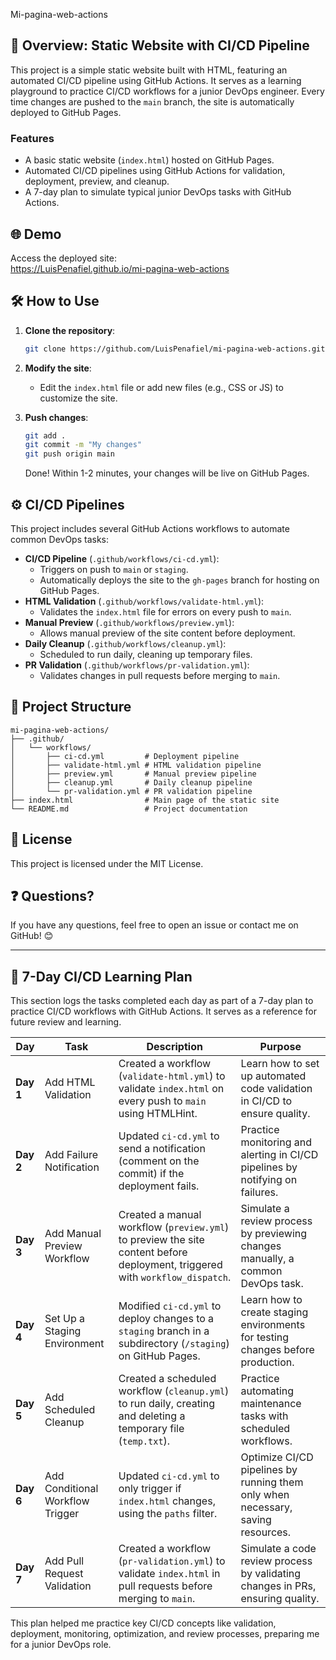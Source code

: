 Mi-pagina-web-actions

## 🚀 Overview: Static Website with CI/CD Pipeline

This project is a simple static website built with HTML, featuring an automated CI/CD pipeline using GitHub Actions. It serves as a learning playground to practice CI/CD workflows for a junior DevOps engineer. Every time changes are pushed to the `main` branch, the site is automatically deployed to GitHub Pages.

### Features

- A basic static website (`index.html`) hosted on GitHub Pages.
- Automated CI/CD pipelines using GitHub Actions for validation, deployment, preview, and cleanup.
- A 7-day plan to simulate typical junior DevOps tasks with GitHub Actions.

## 🌐 Demo

Access the deployed site:\
https://LuisPenafiel.github.io/mi-pagina-web-actions

## 🛠️ How to Use

1. **Clone the repository**:

   ```bash
   git clone https://github.com/LuisPenafiel/mi-pagina-web-actions.git
   ```

2. **Modify the site**:

   - Edit the `index.html` file or add new files (e.g., CSS or JS) to customize the site.

3. **Push changes**:

   ```bash
   git add .
   git commit -m "My changes"
   git push origin main
   ```

   Done! Within 1-2 minutes, your changes will be live on GitHub Pages.

## ⚙️ CI/CD Pipelines

This project includes several GitHub Actions workflows to automate common DevOps tasks:

- **CI/CD Pipeline** (`.github/workflows/ci-cd.yml`):
  - Triggers on push to `main` or `staging`.
  - Automatically deploys the site to the `gh-pages` branch for hosting on GitHub Pages.
- **HTML Validation** (`.github/workflows/validate-html.yml`):
  - Validates the `index.html` file for errors on every push to `main`.
- **Manual Preview** (`.github/workflows/preview.yml`):
  - Allows manual preview of the site content before deployment.
- **Daily Cleanup** (`.github/workflows/cleanup.yml`):
  - Scheduled to run daily, cleaning up temporary files.
- **PR Validation** (`.github/workflows/pr-validation.yml`):
  - Validates changes in pull requests before merging to `main`.

## 📁 Project Structure

```
mi-pagina-web-actions/
├── .github/
│   └── workflows/
│       ├── ci-cd.yml         # Deployment pipeline
│       ├── validate-html.yml # HTML validation pipeline
│       ├── preview.yml       # Manual preview pipeline
│       ├── cleanup.yml       # Daily cleanup pipeline
│       └── pr-validation.yml # PR validation pipeline
├── index.html                # Main page of the static site
└── README.md                 # Project documentation
```

## 📄 License

This project is licensed under the MIT License.

## ❓ Questions?

If you have any questions, feel free to open an issue or contact me on GitHub! 😊

---

## 📅 7-Day CI/CD Learning Plan

This section logs the tasks completed each day as part of a 7-day plan to practice CI/CD workflows with GitHub Actions. It serves as a reference for future review and learning.

| Day | Task | Description | Purpose |
| --- | --- | --- | --- |
| **Day 1** | Add HTML Validation | Created a workflow (`validate-html.yml`) to validate `index.html` on every push to `main` using HTMLHint. | Learn how to set up automated code validation in CI/CD to ensure quality. |
| **Day 2** | Add Failure Notification | Updated `ci-cd.yml` to send a notification (comment on the commit) if the deployment fails. | Practice monitoring and alerting in CI/CD pipelines by notifying on failures. |
| **Day 3** | Add Manual Preview Workflow | Created a manual workflow (`preview.yml`) to preview the site content before deployment, triggered with `workflow_dispatch`. | Simulate a review process by previewing changes manually, a common DevOps task. |
| **Day 4** | Set Up a Staging Environment | Modified `ci-cd.yml` to deploy changes to a `staging` branch in a subdirectory (`/staging`) on GitHub Pages. | Learn how to create staging environments for testing changes before production. |
| **Day 5** | Add Scheduled Cleanup | Created a scheduled workflow (`cleanup.yml`) to run daily, creating and deleting a temporary file (`temp.txt`). | Practice automating maintenance tasks with scheduled workflows. |
| **Day 6** | Add Conditional Workflow Trigger | Updated `ci-cd.yml` to only trigger if `index.html` changes, using the `paths` filter. | Optimize CI/CD pipelines by running them only when necessary, saving resources. |
| **Day 7** | Add Pull Request Validation | Created a workflow (`pr-validation.yml`) to validate `index.html` in pull requests before merging to `main`. | Simulate a code review process by validating changes in PRs, ensuring quality. |

This plan helped me practice key CI/CD concepts like validation, deployment, monitoring, optimization, and review processes, preparing me for a junior DevOps role.